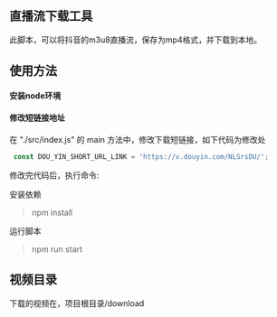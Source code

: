 ## 直播流下载工具

此脚本，可以将抖音的m3u8直播流，保存为mp4格式，并下载到本地。

## 使用方法

#### 安装node环境

#### 修改短链接地址

在 "./src/index.js" 的 main 方法中，修改下载短链接，如下代码为修改处
```js
 const DOU_YIN_SHORT_URL_LINK = 'https://v.douyin.com/NLSrsDU/';
```

修改完代码后，执行命令:

安装依赖
> npm install

运行脚本
> npm run start


## 视频目录

下载的视频在，项目根目录/download 